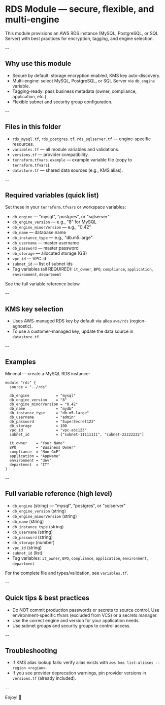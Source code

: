 # RDS Module — secure, flexible, and multi-engine

This module provisions an AWS RDS instance (MySQL, PostgreSQL, or SQL Server) with best practices for encryption, tagging, and engine selection.

--

## Why use this module

- Secure by default: storage encryption enabled, KMS key auto-discovery.
- Multi-engine: select MySQL, PostgreSQL, or SQL Server via `db_engine` variable.
- Tagging-ready: pass business metadata (owner, compliance, application, etc.).
- Flexible subnet and security group configuration.

--

## Files in this folder

- `rds_mysql.tf`, `rds_postgres.tf`, `rds_sqlserver.tf` — engine-specific resources.
- `variables.tf` — all module variables and validations.
- `versions.tf` — provider compatibility.
- `terraform.tfvars.example` — example variable file (copy to `terraform.tfvars`).
- `datastore.tf` — shared data sources (e.g., KMS alias).

--

## Required variables (quick list)

Set these in your `terraform.tfvars` or workspace variables:

- `db_engine` — "mysql", "postgres", or "sqlserver"
- `db_engine_version` — e.g., "8" for MySQL
- `db_engine_minorVersion` — e.g., "0.42"
- `db_name` — database name
- `db_instance_type` — e.g., "db.m5.large"
- `db_username` — master username
- `db_password` — master password
- `db_storage` — allocated storage (GB)
- `vpc_id` — VPC id
- `subnet_id` — list of subnet ids
- Tag variables (all REQUIRED): `it_owner`, `BPO`, `compliance`, `application`, `environment`, `department`

See the full variable reference below.

--

## KMS key selection

- Uses AWS-managed RDS key by default via alias `aws/rds` (region-agnostic).
- To use a customer-managed key, update the data source in `datastore.tf`.

--

## Examples

Minimal — create a MySQL RDS instance:

```hcl
module "rds" {
  source = "../rds"

  db_engine            = "mysql"
  db_engine_version    = "8"
  db_engine_minorVersion = "0.42"
  db_name              = "mydb"
  db_instance_type     = "db.m5.large"
  db_username          = "admin"
  db_password          = "SuperSecret123"
  db_storage           = 100
  vpc_id               = "vpc-abc123"
  subnet_id            = ["subnet-11111111", "subnet-22222222"]

  it_owner    = "Your Name"
  BPO         = "Business Owner"
  compliance  = "Non-GxP"
  application = "AppName"
  environment = "dev"
  department  = "IT"
}
```

--

## Full variable reference (high level)

- `db_engine` (string) — "mysql", "postgres", or "sqlserver"
- `db_engine_version` (string)
- `db_engine_minorVersion` (string)
- `db_name` (string)
- `db_instance_type` (string)
- `db_username` (string)
- `db_password` (string)
- `db_storage` (number)
- `vpc_id` (string)
- `subnet_id` (list)
- Tag variables: `it_owner`, `BPO`, `compliance`, `application`, `environment`, `department`

For the complete file and types/validation, see `variables.tf`.

--

## Quick tips & best practices

- Do NOT commit production passwords or secrets to source control. Use environment-specific tfvars (excluded from VCS) or a secrets manager.
- Use the correct engine and version for your application needs.
- Use subnet groups and security groups to control access.

--

## Troubleshooting

- If KMS alias lookup fails: verify alias exists with `aws kms list-aliases --region <region>`.
- If you see provider deprecation warnings, pin provider versions in `versions.tf` (already included).

--

Enjoy! 🎉
